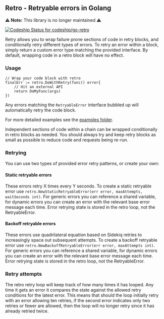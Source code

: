 ## Retro - Retryable errors in Golang

:warning: **Note:** This library is no longer maintained :warning:

[ ![Codeship Status for codeship/go-retro](https://codeship.com/projects/7a5b0350-1b79-0134-e8c7-265a91e3d879/status?branch=master)](https://codeship.com/projects/159666)

Retry allows you to wrap failure prone sections of code in retry blocks, and conditionally retry different types of errors. To retry an error within a block, simply return a custom error type matching the provided interface. By default, wrapping code in a retro block will have no effect.

### Usage

```
// Wrap your code block with retro
finalErr := retro.DoWithRetry(func() error{
    // Hit an external API
    return DoMyFunc(args)
})
```

Any errors matching the `RetryableError` interface bubbled up will automatically retry the code block.


For more detailed examples see the [examples folder](https://github.com/codeship/go-retro/blob/master/examples).

Independent sections of code within a chain can be wrapped conditionally in retro blocks as needed. You should always try and keep retry blocks as small as possible to reduce code and requests being re-run.

### Retrying

You can use two types of provided error retry patterns, or create your own:

#### Static retryable errors

These errors retry X times every Y seconds. To create a static retryable error use `retro.NewStaticRetryableError(err error, maxAttempts, waitSeconds int)`. For generic errors you can reference a shared variable, for dynamic errors you can create an error with the relevant base error message each time. Error retrying state is stored in the retro loop, not the RetryableError.

#### Backoff retryable errors

These errors use quadrilateral equation based on Sidekiq retries to increasingly space out subsequent attempts. To create a backoff retryable error use `retro.NewBackoffRetryableError(err error, maxAttempts int)`. For generic errors you can reference a shared variable, for dynamic errors you can create an error with the relevant base error message each time. Error retrying state is stored in the retro loop, not the RetryableError.

### Retry attempts

The retro retry loop will keep track of how many times it has looped. Any time it gets an error it compares the state against the allowed retry conditions for the latest error. This means that should the loop initially retry with an error allowing ten retries, if the second error indicates only two retries or fewer are allowed, then the loop will no longer retry since it has already retried twice.
